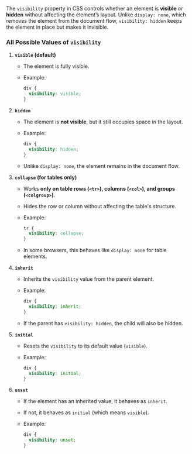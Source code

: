 

The `visibility` property in CSS controls whether an element is **visible** or **hidden** without affecting the element’s layout. Unlike `display: none`, which removes the element from the document flow, `visibility: hidden` keeps the element in place but makes it invisible.

### **All Possible Values of `visibility`**

1. **`visible` (default)**
    
    - The element is fully visible.
        
    - Example:
        
        ```css
        div {
          visibility: visible;
        }
        ```
        
2. **`hidden`**
    
    - The element is **not visible**, but it still occupies space in the layout.
        
    - Example:
        
        ```css
        div {
          visibility: hidden;
        }
        ```
        
    - Unlike `display: none`, the element remains in the document flow.
        
3. **`collapse` (for tables only)**
    
    - Works **only on table rows (`<tr>`), columns (`<col>`), and groups (`<colgroup>`)**.
        
    - Hides the row or column without affecting the table's structure.
        
    - Example:
        
        ```css
        tr {
          visibility: collapse;
        }
        ```
        
    - In some browsers, this behaves like `display: none` for table elements.
        
4. **`inherit`**
    
    - Inherits the `visibility` value from the parent element.
        
    - Example:
        
        ```css
        div {
          visibility: inherit;
        }
        ```
        
    - If the parent has `visibility: hidden`, the child will also be hidden.
        
5. **`initial`**
    
    - Resets the `visibility` to its default value (`visible`).
        
    - Example:
        
        ```css
        div {
          visibility: initial;
        }
        ```
        
6. **`unset`**
    
    - If the element has an inherited value, it behaves as `inherit`.
        
    - If not, it behaves as `initial` (which means `visible`).
        
    - Example:
        
        ```css
        div {
          visibility: unset;
        }
        ```
        
